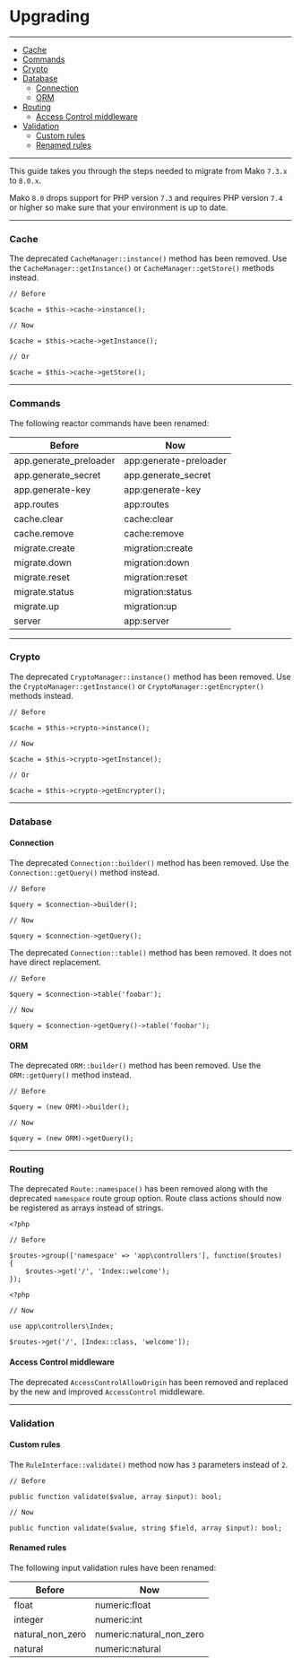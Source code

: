 # Upgrading

--------------------------------------------------------

* [Cache](#cache)
* [Commands](#commands)
* [Crypto](#crypto)
* [Database](#database)
    - [Connection](#database:connection)
    - [ORM](#database:orm)
* [Routing](#routing)
    - [Access Control middleware](#routing:access-control-middleware)
* [Validation](#validation)
    - [Custom rules](#validation:custom-rules)
    - [Renamed rules](#validation:renamed-rules)

--------------------------------------------------------

This guide takes you through the steps needed to migrate from Mako `7.3.x` to `8.0.x`.

Mako `8.0` drops support for PHP version `7.3` and requires PHP version `7.4` or higher so make sure that your environment is up to date.

--------------------------------------------------------

<a id="cache"></a>

### Cache

The deprecated `CacheManager::instance()` method has been removed. Use the `CacheManager::getInstance()` or `CacheManager::getStore()` methods instead.

```
// Before

$cache = $this->cache->instance();

// Now

$cache = $this->cache->getInstance();

// Or

$cache = $this->cache->getStore();
```

--------------------------------------------------------

<a id="commands"></a>

### Commands

The following reactor commands have been renamed:

| Before                 | Now                    |
|------------------------|------------------------|
| app.generate_preloader | app:generate-preloader |
| app.generate_secret    | app.generate_secret    |
| app.generate-key       | app:generate-key       |
| app.routes             | app:routes             |
| cache.clear            | cache:clear            |
| cache.remove           | cache:remove           |
| migrate.create         | migration:create       |
| migrate.down           | migration:down         |
| migrate.reset          | migration:reset        |
| migrate.status         | migration:status       |
| migrate.up             | migration:up           |
| server                 | app:server             |

--------------------------------------------------------

<a id="crypto"></a>

### Crypto

The deprecated `CryptoManager::instance()` method has been removed. Use the `CryptoManager::getInstance()` or `CryptoManager::getEncrypter()` methods instead.

```
// Before

$cache = $this->crypto->instance();

// Now

$cache = $this->crypto->getInstance();

// Or

$cache = $this->crypto->getEncrypter();
```

--------------------------------------------------------

<a id="database"></a>

### Database

<a id="database:connection"></a>

#### Connection

The deprecated `Connection::builder()` method has been removed. Use the `Connection::getQuery()` method instead.

```
// Before

$query = $connection->builder();

// Now

$query = $connection->getQuery();
```

The deprecated `Connection::table()` method has been removed. It does not have direct replacement.

```
// Before

$query = $connection->table('foobar');

// Now

$query = $connection->getQuery()->table('foobar');
```

<a id="database:orm"></a>

#### ORM

The deprecated `ORM::builder()` method has been removed. Use the `ORM::getQuery()` method instead.

```
// Before

$query = (new ORM)->builder();

// Now

$query = (new ORM)->getQuery();
```

--------------------------------------------------------

<a id="routing"></a>

### Routing

The deprecated `Route::namespace()` has been removed along with the deprecated `namespace` route group option. Route class actions should now be registered as arrays instead of strings.

```
<?php

// Before

$routes->group(['namespace' => 'app\controllers'], function($routes)
{
    $routes->get('/', 'Index::welcome');
});
```

```
<?php

// Now

use app\controllers\Index;

$routes->get('/', [Index::class, 'welcome']);
```

<a id="routing:access-control-middleware"></a>

#### Access Control middleware

The deprecated `AccessControlAllowOrigin` has been removed and replaced by the new and improved `AccessControl` middleware.

--------------------------------------------------------

<a id="validation"></a>

### Validation

<a id="validation:custom-rules"></a>

#### Custom rules

The `RuleInterface::validate()` method now has `3` parameters instead of `2`.

```
// Before

public function validate($value, array $input): bool;

// Now

public function validate($value, string $field, array $input): bool;
```

<a id="validation:renamed-rules"></a>

#### Renamed rules

The following input validation rules have been renamed:

| Before           | Now                      |
|------------------|--------------------------|
| float            | numeric:float            |
| integer          | numeric:int              |
| natural_non_zero | numeric:natural_non_zero |
| natural          | numeric:natural          |
